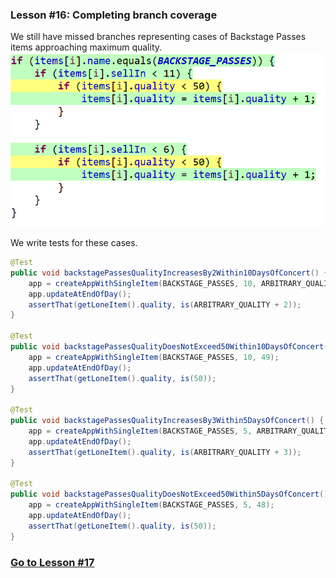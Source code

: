 ### Lesson #16: Completing branch coverage
We still have missed branches representing cases of Backstage Passes items approaching maximum quality.  
![](https://github.com/d215steinberg/GildedRose-Java/blob/Lesson%2316/images/Coverage-Lesson%2316.png)

We write tests for these cases.

```java
@Test
public void backstagePassesQualityIncreasesBy2Within10DaysOfConcert() {
    app = createAppWithSingleItem(BACKSTAGE_PASSES, 10, ARBITRARY_QUALITY);
    app.updateAtEndOfDay();
    assertThat(getLoneItem().quality, is(ARBITRARY_QUALITY + 2));
}

@Test
public void backstagePassesQualityDoesNotExceed50Within10DaysOfConcert() {
    app = createAppWithSingleItem(BACKSTAGE_PASSES, 10, 49);
    app.updateAtEndOfDay();
    assertThat(getLoneItem().quality, is(50));
}

@Test
public void backstagePassesQualityIncreasesBy3Within5DaysOfConcert() {
    app = createAppWithSingleItem(BACKSTAGE_PASSES, 5, ARBITRARY_QUALITY);
    app.updateAtEndOfDay();
    assertThat(getLoneItem().quality, is(ARBITRARY_QUALITY + 3));
}

@Test
public void backstagePassesQualityDoesNotExceed50Within5DaysOfConcert() {
    app = createAppWithSingleItem(BACKSTAGE_PASSES, 5, 48);
    app.updateAtEndOfDay();
    assertThat(getLoneItem().quality, is(50));
}
```
### [Go to Lesson #17](https://github.com/d215steinberg/GildedRose-Java/tree/Lesson%2317)
